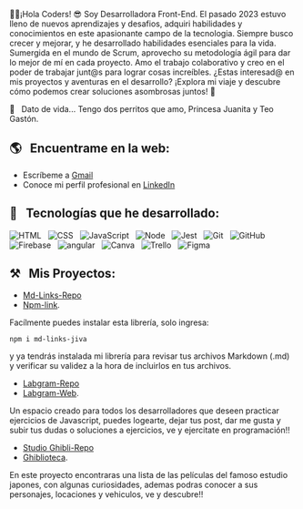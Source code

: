 👋🏻¡Hola Coders! 😎 Soy Desarrolladora Front-End.
El pasado 2023 estuvo lleno de nuevos aprendizajes y desafios,
adquiri habilidades y conocimientos en este apasionante campo de la tecnologia.
Siempre busco crecer y mejorar, y he desarrollado habilidades esenciales para la vida.
Sumergida en el mundo de Scrum, aprovecho su metodología ágil para dar lo mejor de mí en cada
proyecto. Amo el trabajo colaborativo y creo en el poder de trabajar junt@s para lograr cosas
increíbles.
¿Estas interesad@ en mis proyectos y aventuras en el desarrollo?
¡Explora mi viaje y descubre cómo podemos crear soluciones asombrosas juntos! 🚀

🌱 &nbsp;&nbsp;Dato de vida... Tengo dos perritos que amo, Princesa Juanita y Teo Gastón.

## 🌎 &nbsp;&nbsp;Encuentrame en la web:

- Escríbeme a [Gmail](mailto:jocelyn.v.a@gmail.com)
- Conoce mi perfil profesional en [LinkedIn](https://www.linkedin.com/in/jocelyn-v%C3%A1squez/)

## 🎯 &nbsp;&nbsp;Tecnologías que he desarrollado:

<p>
<img src="https://img.shields.io/badge/HTML5-E34F26?style=for-the-badge&logo=html5&logoColor=white" alt="HTML" />&nbsp;&nbsp;
<img src="https://img.shields.io/badge/CSS3-1572B6?style=for-the-badge&logo=css3&logoColor=white" alt="CSS" />&nbsp;&nbsp;
<img src="https://img.shields.io/badge/JavaScript-323330?style=for-the-badge&logo=javascript&logoColor=F7DF1E" alt="JavaScript" />&nbsp;&nbsp;
<img src="https://img.shields.io/badge/Node.js-43853D?style=for-the-badge&logo=node.js&logoColor=white" alt="Node" />&nbsp;&nbsp;
<img src="https://img.shields.io/badge/Jest-C21325?style=for-the-badge&logo=jest&logoColor=white" alt="Jest" />&nbsp;&nbsp;
<img src="https://img.shields.io/badge/Git-F05032?style=for-the-badge&logo=git&logoColor=white" alt="Git" />&nbsp;&nbsp;
<img src="https://img.shields.io/badge/github%20-%23000.svg?&style=for-the-badge&logo=github&logoColor=white" alt="GitHub" />&nbsp;&nbsp;
<img src="https://img.shields.io/badge/firebase-%23039BE5.svg?style=for-the-badge&logo=firebase&logoColor=white" alt="Firebase" />&nbsp;&nbsp;
<img src="https://img.shields.io/badge/angular.js-%23E23237.svg?style=for-the-badge&logo=angular&logoColor=white" alt="angular" />&nbsp;&nbsp;
<img src="https://img.shields.io/badge/Canva-%2300C4CC.svg?style=for-the-badge&logo=canva&logoColor=white" alt="Canva" />&nbsp;&nbsp;
<img src="https://img.shields.io/badge/Trello-%23026AA7.svg?style=for-the-badge&logo=trello&logoColor=white" alt="Trello" />&nbsp;&nbsp;
<img src="https://img.shields.io/badge/figma-%23F24E1E.svg?style=for-the-badge&logo=figma&logoColor=white" alt="Figma" />&nbsp;&nbsp;
</p>

## ⚒️ &nbsp;&nbsp;Mis Proyectos:

- [Md-Links-Repo](https://github.com/JoceChile/DEV007-md-links-JIVA)
- [Npm-link](https://www.npmjs.com/package/md-links-jiva).

Facílmente puedes instalar esta librería, solo ingresa:
```
npm i md-links-jiva
```
y ya tendrás instalada mi librería para revisar tus archivos Markdown (.md) y verificar su validez a la hora de incluirlos en tus archivos.

- [Labgram-Repo](https://github.com/JoceChile/DEV007-social-network-JIVA)
- [Labgram-Web](https://labgram-53b0c.web.app/).

Un espacio creado para todos los desarrolladores que deseen practicar ejercicios de Javascript, puedes logearte, dejar tus post, dar me gusta y subir tus dudas o soluciones a ejercicios, ve y ejercitate en programación!!

- [Studio Ghibli-Repo](https://github.com/JoceChile/DEV007-data-lovers-JIVA)
- [Ghiblioteca](https://jocechile.github.io/DEV007-data-lovers-JIVA/).

En este proyecto encontraras una lista de las películas del famoso estudio japones, con algunas curiosidades, ademas podras conocer a sus personajes, locaciones y vehiculos, ve y descubre!!
